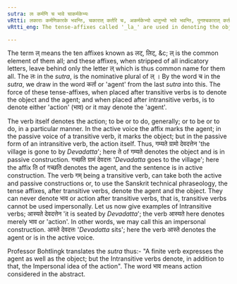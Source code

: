 ```yaml
---
sutra: लः कर्मणि च भावे चाकर्मकेभ्यः
vRtti: लकाराः कर्मणिकारके भवन्ति, चकारात् कर्तरि च, अकर्मकेभ्यो धातुभ्यो भावे भवन्ति, पुनश्चकारात् कर्तरि च ॥
vRtti_eng: The tense-affixes called '_la_' are used in denoting the object and the agent; and after intransitive verbs, they denote the action as well as the agent.

---
```

The term ल् means the ten affixes known as लट्, लिट्, &c; ल् is the common element of them all; and these affixes, when stripped of all indicatory letters, leave behind only the letter ल् which is thus common name for them all. The लः in the _sutra_, is the nominative plural of ल् । By the word च in the _sutra_, we draw in the word कर्ता or 'agent' from the last _sutra_ into this. The force of these tense-affixes, when placed after transitive verbs is to denote the object and the agent; and when placed after intransitive verbs, is to denote either 'action' (भाव) or it may denote the 'agent'.

The verb itself denotes the action; to be or to do, generally; or to be or to do, in a particular manner. In the active voice the affix marks the agent; in the passive voice of a transitive verb, it marks the object; but in the passive form of an intransitive verb, the action itself. Thus, गम्यते ग्रामो देवदत्तेन 'the village is gone to by _Devadatta_'; here ते of गम्यते denotes the object and is in passive construction. गच्छति ग्रामं देवदत्तः '_Devadatta_ goes to the village'; here the affix ति of गच्छति denotes the agent, and the sentence is in active construction. The verb गम् being a transitive verb, can take both the active and passive constructions or, to use the Sanskrit technical phraseology, the tense affixes, after transitive verbs, denote the agent and the object. They can never denote भाव or action after transitive verbs, that is, transitive verbs cannot be used impersonally. Let us now give examples of Intransitive verbs; आस्यते देवदत्तेन 'it is seated by _Devadatta_'; the verb आस्यते here denotes merely भाव or 'action'. In other words, we may call this an impersonal construction. आस्ते देवदत्तः '_Devadatta_ sits'; here the verb आस्ते denotes the agent or is in the active voice.

Professor Bohtlingk translates the _sutra_ thus:- "A finite verb expresses the agent as well as the object; but the Intransitive verbs denote, in addition to that, the Impersonal idea of the action". The word भाव means action considered in the abstract.